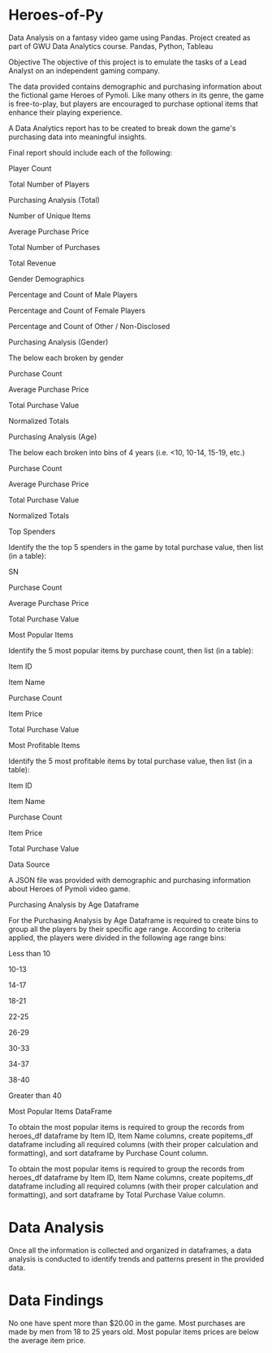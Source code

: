 # Heroes-of-Py
Data Analysis on a fantasy video game using Pandas.
Project created as part of GWU Data Analytics course.
Pandas, Python, Tableau

Objective
The objective of this project is to emulate the tasks of a Lead Analyst on an independent gaming company.

The data provided contains demographic and purchasing information about the fictional game Heroes of Pymoli. Like many others in its genre, the game is free-to-play, but players are encouraged to purchase optional items that enhance their playing experience.

A Data Analytics report has to be created to break down the game's purchasing data into meaningful insights.

Final report should include each of the following:

Player Count

Total Number of Players

Purchasing Analysis (Total)

Number of Unique Items

Average Purchase Price

Total Number of Purchases

Total Revenue

Gender Demographics

Percentage and Count of Male Players

Percentage and Count of Female Players

Percentage and Count of Other / Non-Disclosed

Purchasing Analysis (Gender)

The below each broken by gender


Purchase Count

Average Purchase Price

Total Purchase Value

Normalized Totals

Purchasing Analysis (Age)

The below each broken into bins of 4 years (i.e. <10, 10-14, 15-19, etc.)

Purchase Count

Average Purchase Price

Total Purchase Value

Normalized Totals

Top Spenders

Identify the the top 5 spenders in the game by total purchase value, then list (in a table):

SN

Purchase Count

Average Purchase Price

Total Purchase Value

Most Popular Items

Identify the 5 most popular items by purchase count, then list (in a table):

Item ID

Item Name

Purchase Count

Item Price

Total Purchase Value

Most Profitable Items

Identify the 5 most profitable items by total purchase value, then list (in a table):

Item ID

Item Name

Purchase Count

Item Price

Total Purchase Value

Data Source

A JSON file was provided with demographic and purchasing information about Heroes of Pymoli video game.

Purchasing Analysis by Age Dataframe

For the Purchasing Analysis by Age Dataframe is required to create bins to group all the players by their specific age range. According to criteria applied, the players were divided in the following age range bins:

Less than 10

10-13

14-17

18-21

22-25

26-29

30-33

34-37

38-40

Greater than 40


Most Popular Items DataFrame

To obtain the most popular items is required to group the records from heroes_df dataframe by Item ID, Item Name columns, create popitems_df dataframe including all required columns (with their proper calculation and formatting), and sort dataframe by Purchase Count column.

To obtain the most popular items is required to group the records from heroes_df dataframe by Item ID, Item Name columns, create popitems_df dataframe including all required columns (with their proper calculation and formatting), and sort dataframe by Total Purchase Value column.




# Data Analysis

Once all the information is collected and organized in dataframes, a data analysis is conducted to identify trends and patterns present in the provided data.


# Data Findings

No one have spent more than $20.00 in the game.
Most purchases are made by men from 18 to 25 years old.
Most popular items prices are below the average item price.

